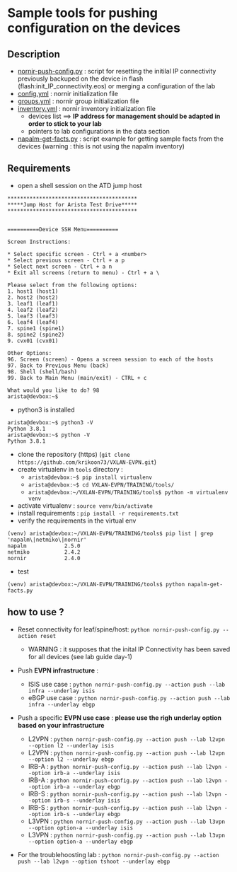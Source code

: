 # Sample tools for pushing configuration on the devices

## Description

- [nornir-push-config.py](nornir-push-config.py) : script for resetting the initilal IP connectivity previously backuped on the device in flash (flash:init_IP_connectivity.eos) or merging a configuration of the lab
- [config.yml](config.yml) : nornir initialization file
- [groups.yml](group.yml) : nornir group initialization file
- [inventory.yml](inventory.yml) : nornir inventory initialization file
  - devices list ==> **IP address for management should be adapted in order to stick to your lab** 
  - pointers to lab configurations in the data section
- [napalm-get-facts.py](napalm-get-facts.py) : script example for getting sample facts from the devices (warning : this is not using the napalm inventory)

## Requirements

- open a shell session on the ATD jump host

```
*****************************************
*****Jump Host for Arista Test Drive*****
*****************************************


==========Device SSH Menu==========

Screen Instructions:

* Select specific screen - Ctrl + a <number>
* Select previous screen - Ctrl + a p
* Select next screen - Ctrl + a n
* Exit all screens (return to menu) - Ctrl + a \

Please select from the following options:
1. host1 (host1)
2. host2 (host2)
3. leaf1 (leaf1)
4. leaf2 (leaf2)
5. leaf3 (leaf3)
6. leaf4 (leaf4)
7. spine1 (spine1)
8. spine2 (spine2)
9. cvx01 (cvx01)

Other Options: 
96. Screen (screen) - Opens a screen session to each of the hosts
97. Back to Previous Menu (back)
98. Shell (shell/bash)
99. Back to Main Menu (main/exit) - CTRL + c

What would you like to do? 98
arista@devbox:~$ 
```

- python3 is installed

```
arista@devbox:~$ python3 -V
Python 3.8.1
arista@devbox:~$ python -V
Python 3.8.1
```

- clone the repository (https) (`git clone https://github.com/krikoon73/VXLAN-EVPN.git`)
- create virtualenv in `tools` directory : 
  - `arista@devbox:~$ pip install virtualenv`
  - `arista@devbox:~$ cd VXLAN-EVPN/TRAINING/tools/`
  - `arista@devbox:~/VXLAN-EVPN/TRAINING/tools$ python -m virtualenv venv`
- activate virtualenv : `source venv/bin/activate`
- install requirements : `pip install -r requirements.txt`
- verify the requirements in the virtual env

```
(venv) arista@devbox:~/VXLAN-EVPN/TRAINING/tools$ pip list | grep 'napalm\|netmiko\|nornir'
napalm            2.5.0
netmiko           2.4.2
nornir            2.4.0
```

- test

```
(venv) arista@devbox:~/VXLAN-EVPN/TRAINING/tools$ python napalm-get-facts.py 
```

## how to use ?

- Reset connectivity for leaf/spine/host: `python nornir-push-config.py --action reset`
  - WARNING : it supposes that the inital IP Connectivity has been saved for all devices (see lab guide day-1)

- Push **EVPN infrastructure** :

  - ISIS use case : `python nornir-push-config.py --action push --lab infra --underlay isis`
  - eBGP use case : `python nornir-push-config.py --action push --lab infra --underlay ebgp`

- Push a specific **EVPN use case** : **please use the righ underlay option based on your infrastructure**

  - L2VPN : `python nornir-push-config.py --action push --lab l2vpn --option l2 --underlay isis`
  - L2VPN : `python nornir-push-config.py --action push --lab l2vpn --option l2 --underlay ebgp`
  - IRB-A : `python nornir-push-config.py --action push --lab l2vpn --option irb-a --underlay isis`
  - IRB-A : `python nornir-push-config.py --action push --lab l2vpn --option irb-a --underlay ebgp`
  - IRB-S : `python nornir-push-config.py --action push --lab l2vpn --option irb-s --underlay isis`
  - IRB-S : `python nornir-push-config.py --action push --lab l2vpn --option irb-s --underlay ebgp`
  - L3VPN : `python nornir-push-config.py --action push --lab l3vpn --option option-a --underlay isis`
  - L3VPN : `python nornir-push-config.py --action push --lab l3vpn --option option-a --underlay ebgp`

- For the troublehoosting lab : `python nornir-push-config.py --action push --lab l2vpn --option tshoot --underlay ebgp`
